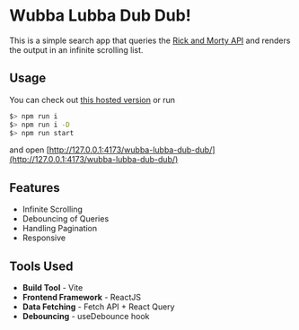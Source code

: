 # Wubba Lubba Dub Dub!

This is a simple search app that queries the [Rick and Morty API](https://rickandmortyapi.com/) and renders the output in an infinite scrolling list.

## Usage

You can check out [this hosted version](https://kaviisuri.github.io/wubba-lubba-dub-dub/) or run 
```bash
$> npm run i
$> npm run i -D
$> npm run start
```
and open [http://127.0.0.1:4173/wubba-lubba-dub-dub/](http://127.0.0.1:4173/wubba-lubba-dub-dub/)

## Features
- Infinite Scrolling
- Debouncing of Queries
- Handling Pagination
- Responsive

## Tools Used
- **Build Tool** - Vite
- **Frontend Framework** - ReactJS
- **Data Fetching** - Fetch API + React Query
- **Debouncing** - useDebounce hook
